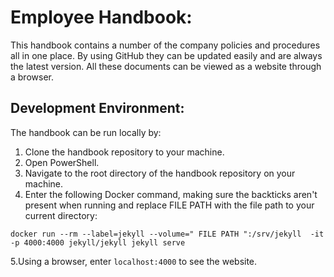# Employee Handbook: #

This handbook contains a number of the company policies and procedures all in one place. By using GitHub they can be updated easily and are always the latest version. All these documents can be viewed as a website through a browser.


## Development Environment:  ##

The handbook can be run locally by: 
1. Clone the handbook repository to your machine.
2. Open PowerShell.
3. Navigate to the root directory of the handbook repository on your machine.
4. Enter the following Docker command, making sure the backticks aren't present when running and replace FILE PATH with the file path to your current directory:

`docker run --rm --label=jekyll --volume=" FILE PATH ":/srv/jekyll  -it -p 4000:4000 jekyll/jekyll jekyll serve`

5.Using a browser, enter `localhost:4000` to see the website.

